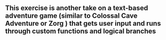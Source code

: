 ## This exercise is another take on a text-based adventure game (similar to  Colossal Cave Adventure or Zorg ) that gets user input and runs through custom functions and logical branches
